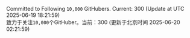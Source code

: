 Committed to Following `10,000` GitHubers. Current: <!-- FOLLOWING_COUNT -->300<!-- FOLLOWING_COUNT --> (Update at UTC <!-- LAST_UPDATED -->2025-06-19 18:21:59<!-- LAST_UPDATED -->)<br>
致力于关注`10,000`个GitHuber。当前：<!-- FOLLOWING_COUNT -->300<!-- FOLLOWING_COUNT --> (更新于北京时间 <!-- LAST_UPDATED_CST -->2025-06-20 02:21:59<!-- LAST_UPDATED_CST -->)
